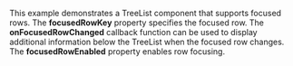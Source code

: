 This example demonstrates a&nbsp;TreeList component that supports focused rows. The&nbsp;**focusedRowKey** property specifies the&nbsp;focused row. The **onFocusedRowChanged** callback function can be&nbsp;used to&nbsp;display additional information below the&nbsp;TreeList when the&nbsp;focused row changes. The **focusedRowEnabled** property enables row focusing.